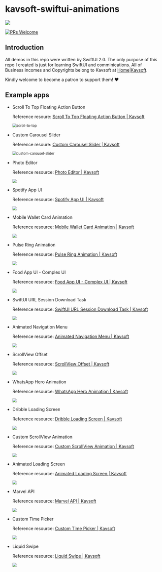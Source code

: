 # kavsoft-swiftui-animations

![](https://raw.githubusercontent.com/recherst/img-hosting/main/imgs/swiftui-badge.jpg)

[![PRs Welcome](https://img.shields.io/badge/PRs-welcome-brightgreen.svg?style=flat-square)](http://makeapullrequest.com)


## Introduction

All demos in this repo were written by SwiftUI 2.0. The only purpose of this repo I created is just for learning SwiftUI and comminications. All of Business incomes and Copyrights belong to Kavsoft at [Home|Kavsoft](https://kavsoft.dev).

Kindly welcome to become a patron to support them! ❤️

## Example apps

- Scroll To Top Floating Action Button

  Reference resoure: [Scroll To Top Floating Action Button | Kavsoft](https://kavsoft.dev/SwiftUI_2.0/Scroll_To_Top)

  <img src="https://raw.githubusercontent.com/recherst/img-hosting/main/imgs/scroll-to-top.gif" alt="scroll-to-top" style="zoom:80%;" />

- Custom Carousel Slider

  Reference resoure: [Custom Carousel Slider | Kavsoft](https://kavsoft.dev/SwiftUI_2.0/Custom_Carousel_Slider)

  <img src="https://raw.githubusercontent.com/recherst/img-hosting/main/imgs/custom-carousel-slider.gif" alt="custom-carousel-slider" style="zoom:80%;" />

- Photo Editor

  Reference resource: [Photo Editor | Kavsoft](https://kavsoft.dev/SwiftUI_2.0/Photo_Editor)

  <img src="https://raw.githubusercontent.com/recherst/img-hosting/main/imgs/photo-editor.gif" style="zoom:80%;" />

- Spotify App UI

  Reference resource: [Spotify App UI | Kavsoft](https://kavsoft.dev/SwiftUI_2.0/Spotify_App_UI)

  <img src="https://raw.githubusercontent.com/recherst/img-hosting/main/imgs/spotify-ui.gif" style="zoom:80%;" />
  
- Mobile Wallet Card Animation

  Reference resource: [Mobile Wallet Card Animation | Kavsoft](https://kavsoft.dev/SwiftUI_2.0/Wallet_Card_Animation)

  <img src="https://raw.githubusercontent.com/recherst/img-hosting/main/imgs/mobile-wallet-card-animation.gif" style="zoom:80%;" />

- Pulse Ring Animation

  Reference resource: [Pulse Ring Animation | Kavsoft](https://kavsoft.dev/SwiftUI_2.0/Pulse_Ring_Animation)

  <img src="https://raw.githubusercontent.com/recherst/img-hosting/main/imgs/palse-ring-animation.gif" style="zoom:80%;" />

- Food App UI - Complex UI

  Reference resource: [Food App UI - Complex UI | Kavsoft](https://kavsoft.dev/SwiftUI_2.0/Food_App_UI)

  <img src="https://raw.githubusercontent.com/recherst/img-hosting/main/imgs/food-app-ui.gif" style="zoom:80%;" />

- SwiftUI URL Session Download Task

  Reference resource: [SwiftUI URL Session Download Task | Kavsoft](https://kavsoft.dev/SwiftUI_2.0/Download_Task)

  <img src="https://raw.githubusercontent.com/recherst/img-hosting/main/imgs/swiftui-url-session-download-task.gif" style="zoom:80%;" />

- Animated Navigation Menu

  Reference resource: [Animated Navigation Menu | Kavsoft](https://kavsoft.dev/SwiftUI_2.0/Animated_Navigation_Menu)

  <img src="https://raw.githubusercontent.com/recherst/img-hosting/main/imgs/custom-side-menu.gif" style="zoom:80%;" />

- ScrollView Offset

  Reference resource: [ScrollView Offset | Kavsoft](https://kavsoft.dev/SwiftUI_2.0/ScrollView_Offset)

  <img src="https://raw.githubusercontent.com/recherst/img-hosting/main/imgs/scrollview-offset.gif" style="zoom:80%;" />

- WhatsApp Hero Animation

  Reference resource: [WhatsApp Hero Animation | Kavsoft](https://kavsoft.dev/SwiftUI_2.0/WhatsApp_Hero_Animation)

  <img src="https://raw.githubusercontent.com/recherst/img-hosting/main/imgs/whats-app-hero-animation.gif" style="zoom:80%;" />

- Dribble Loading Screen

  Reference resource: [Dribble Loading Screen | Kavsoft](https://kavsoft.dev/SwiftUI_2.0/Dribbble_Loading_Screen)

  <img src="https://raw.githubusercontent.com/recherst/img-hosting/main/imgs/dribble-loading-screen.gif" style="zoom:80%;" />

- Custom ScrollView Animation

  Reference resource: [Custom ScrollView Animation | Kavsoft](https://kavsoft.dev/SwiftUI_2.0/Custom_ScrollView_Animation)

  <img src="https://raw.githubusercontent.com/recherst/img-hosting/main/imgs/custom-scroll-view-animation.gif" style="zoom:80%;" />

- Animated Loading Screen

  Reference resource: [Animated Loading Screen | Kavsoft](https://kavsoft.dev/SwiftUI_2.0/Animated_Loading_Screen)

  <img src="https://raw.githubusercontent.com/recherst/img-hosting/main/imgs/animated-loading-screen.gif" style="zoom:80%;" />

- Marvel API

  Reference resource: [Marvel API | Kavsoft](https://kavsoft.dev/SwiftUI_2.0/Marvel_API)

  <img src="https://raw.githubusercontent.com/recherst/img-hosting/main/imgs/marvel-api.gif" style="zoom:80%;" />
  
- Custom Time Picker

  Reference resource: [Custom Time Picker | Kavsoft](https://kavsoft.dev/SwiftUI_2.0/Custom_Time_Picker)

  <img src="https://raw.githubusercontent.com/recherst/img-hosting/main/imgs/custom-time-picker.gif" style="zoom:80%;" />
  
- Liquid Swipe

  Reference resource: [Liquid Swipe | Kavsoft](https://kavsoft.dev/SwiftUI_2.0/Liquid_Swipe)

  <img src="https://raw.githubusercontent.com/recherst/img-hosting/main/imgs/liquid-swipe.gif" style="zoom:80%;" />
